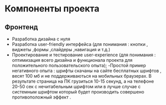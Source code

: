 # Компоненты проекта
## Фронтенд
- Разработка дизайна с нуля
- Разработка user-friendly интерфейса (для понимания : кнопки , виджеты ,формы ,слайдеры ,навигация и т.д.)
- Проектирование и тестирование user-experience (для понимания : оптимизация всего дизайна и функционала проекта для положительного пользовательского опыта);
   -Простой пример негативного опыта : шрифты скачаны на сайте бесплатных шрифтов , весят 100 мб и не поддерживаються на мобильных браузерах.
  В результате страница на ПК грузиться 10-15 секунд, а на телефоне 20-50 сек с нечитабельным шрифтом или в лучше случае с системным шрифтом который будет производить совершено противоположный эффект .
  
